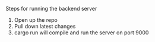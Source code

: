 Steps for running the backend server
1. Open up the repo
2. Pull down latest changes
3. cargo run will compile and run the server on port 9000
